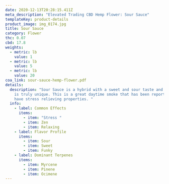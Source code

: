 ```yaml
---
date: 2020-12-13T20:28:15.411Z
meta_description: "Elevated Trading CBD Hemp Flower: Sour Sauce"
templateKey: product-details
product_image: img_0174.jpg
title: Sour Sauce
category: Flower
thc: 0.07
cbd: 17.8
weights:
  - metric: lb
    value: 1
  - metric: lb
    value: 5
  - metric: lb
    value: 20
coa_link: sour-sauce-hemp-flower.pdf
details:
  description: "Sour Sauce is a hybrid with a sweet and sour taste and aroma that
    is truly unique. This is a great daytime smoke that has been reported to
    have stress relieving properties. "
  info:
    - label: Common Effects
      items:
        - item: "Stress "
        - item: Zen
        - item: Relaxing
    - label: Flavor Profile
      items:
        - item: Sour
        - item: Sweet
        - item: Funky
    - label: Dominant Terpenes
      items:
        - item: Myrcene
        - item: Pinene
        - item: Ocimene
---
```

